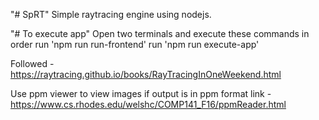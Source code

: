 "# SpRT"
Simple raytracing engine using nodejs.

"# To execute app"
Open two terminals and execute these commands in order
run 'npm run run-frontend'
run 'npm run execute-app'

Followed - https://raytracing.github.io/books/RayTracingInOneWeekend.html

Use ppm viewer to view images if output is in ppm format
link - https://www.cs.rhodes.edu/welshc/COMP141_F16/ppmReader.html
